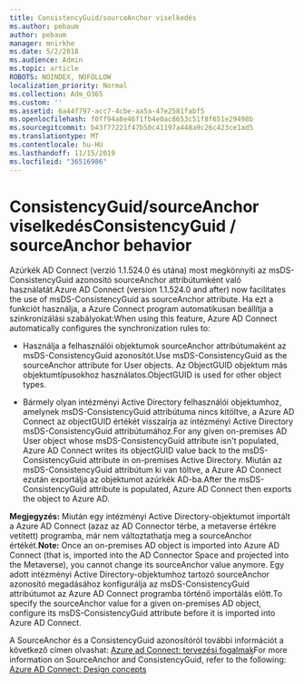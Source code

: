 ```yaml
---
title: ConsistencyGuid/sourceAnchor viselkedés
ms.author: pebaum
author: pebaum
manager: mnirkhe
ms.date: 5/2/2018
ms.audience: Admin
ms.topic: article
ROBOTS: NOINDEX, NOFOLLOW
localization_priority: Normal
ms.collection: Adm_O365
ms.custom: ''
ms.assetid: 6a44f797-acc7-4cbe-aa5a-47e2581fabf5
ms.openlocfilehash: f0ff94a8e46f1fb4e0ac8653c51f8f651e29498b
ms.sourcegitcommit: b43f77221f47b50c41197a448a9c26c423ce1ad5
ms.translationtype: MT
ms.contentlocale: hu-HU
ms.lasthandoff: 11/15/2019
ms.locfileid: "36516986"
---
```

# <a name="consistencyguid--sourceanchor-behavior"></a><span data-ttu-id="ccecc-102">ConsistencyGuid/sourceAnchor viselkedés</span><span class="sxs-lookup"><span data-stu-id="ccecc-102">ConsistencyGuid / sourceAnchor behavior</span></span>

<span data-ttu-id="ccecc-103">Azúrkék AD Connect (verzió 1.1.524.0 és utána) most megkönnyíti az msDS-ConsistencyGuid azonosító sourceAnchor attribútumként való használatát.</span><span class="sxs-lookup"><span data-stu-id="ccecc-103">Azure AD Connect (version 1.1.524.0 and after) now facilitates the use of msDS-ConsistencyGuid as sourceAnchor attribute.</span></span> <span data-ttu-id="ccecc-104">Ha ezt a funkciót használja, a Azure Connect program automatikusan beállítja a szinkronizálási szabályokat:</span><span class="sxs-lookup"><span data-stu-id="ccecc-104">When using this feature, Azure AD Connect automatically configures the synchronization rules to:</span></span>
  
- <span data-ttu-id="ccecc-105">Használja a felhasználói objektumok sourceAnchor attribútumaként az msDS-ConsistencyGuid azonosítót.</span><span class="sxs-lookup"><span data-stu-id="ccecc-105">Use msDS-ConsistencyGuid as the sourceAnchor attribute for User objects.</span></span> <span data-ttu-id="ccecc-106">Az ObjectGUID objektum más objektumtípusokhoz használatos.</span><span class="sxs-lookup"><span data-stu-id="ccecc-106">ObjectGUID is used for other object types.</span></span>
    
- <span data-ttu-id="ccecc-107">Bármely olyan intézményi Active Directory felhasználói objektumhoz, amelynek msDS-ConsistencyGuid attribútuma nincs kitöltve, a Azure AD Connect az objectGUID értékét visszaírja az intézményi Active Directory msDS-ConsistencyGuid attribútumához.</span><span class="sxs-lookup"><span data-stu-id="ccecc-107">For any given on-premises AD User object whose msDS-ConsistencyGuid attribute isn't populated, Azure AD Connect writes its objectGUID value back to the msDS-ConsistencyGuid attribute in on-premises Active Directory.</span></span> <span data-ttu-id="ccecc-108">Miután az msDS-ConsistencyGuid attribútum ki van töltve, a Azure AD Connect ezután exportálja az objektumot azúrkék AD-ba.</span><span class="sxs-lookup"><span data-stu-id="ccecc-108">After the msDS-ConsistencyGuid attribute is populated, Azure AD Connect then exports the object to Azure AD.</span></span>
    
 <span data-ttu-id="ccecc-109">**Megjegyzés:** Miután egy intézményi Active Directory-objektumot importált a Azure AD Connect (azaz az AD Connector térbe, a metaverse értékre vetített) programba, már nem változtathatja meg a sourceAnchor értékét.</span><span class="sxs-lookup"><span data-stu-id="ccecc-109">**Note:** Once an on-premises AD object is imported into Azure AD Connect (that is, imported into the AD Connector Space and projected into the Metaverse), you cannot change its sourceAnchor value anymore.</span></span> <span data-ttu-id="ccecc-110">Egy adott intézményi Active Directory-objektumhoz tartozó sourceAnchor azonosító megadásához konfigurálja az msDS-ConsistencyGuid attribútumot az Azure AD Connect programba történő importálás előtt.</span><span class="sxs-lookup"><span data-stu-id="ccecc-110">To specify the sourceAnchor value for a given on-premises AD object, configure its msDS-ConsistencyGuid attribute before it is imported into Azure AD Connect.</span></span> 
  
<span data-ttu-id="ccecc-111">A SourceAnchor és a ConsistencyGuid azonosítóról további információt a következő címen olvashat: [Azure ad Connect: tervezési fogalmak](https://docs.microsoft.com/azure/active-directory/connect/active-directory-aadconnect-design-concepts)</span><span class="sxs-lookup"><span data-stu-id="ccecc-111">For more information on SourceAnchor and ConsistencyGuid, refer to the following: [Azure AD Connect: Design concepts](https://docs.microsoft.com/azure/active-directory/connect/active-directory-aadconnect-design-concepts)</span></span>
  


